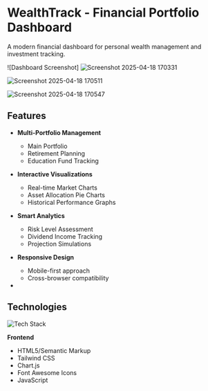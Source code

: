 # WealthTrack - Financial Portfolio Dashboard



A modern financial dashboard for personal wealth management and investment tracking.

![Dashboard Screenshot]<!-- Add actual screenshot URL -->
![Screenshot 2025-04-18 170331](https://github.com/user-attachments/assets/301ec418-3610-4e01-9bf8-568179e6f1bc)

![Screenshot 2025-04-18 170511](https://github.com/user-attachments/assets/9f8bedde-e7df-486c-9219-8becb5f17ed8)


![Screenshot 2025-04-18 170547](https://github.com/user-attachments/assets/95912603-98d6-411b-8016-a9e9270eca3b)

## Features

- **Multi-Portfolio Management**
  - Main Portfolio
  - Retirement Planning
  - Education Fund Tracking
- **Interactive Visualizations**
  - Real-time Market Charts
  - Asset Allocation Pie Charts
  - Historical Performance Graphs
- **Smart Analytics**
  - Risk Level Assessment
  - Dividend Income Tracking
  - Projection Simulations
- **Responsive Design**
  - Mobile-first approach
  - Cross-browser compatibility
 
-
## Technologies

![Tech Stack](https://skillicons.dev/icons?i=html,css,js,tailwind)

**Frontend**
- HTML5/Semantic Markup
- Tailwind CSS
- Chart.js
- Font Awesome Icons
- JavaScript


